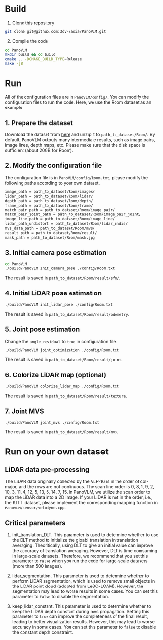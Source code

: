 <!--
 * @Author: Diantao Tu
 * @Date: 2023-11-28 18:06:03
-->
# Build 
1. Clone this repository
```bash
git clone git@github.com:3dv-casia/PanoVLM.git
```

2. Compile the code
```bash
cd PanoVLM
mkdir build && cd build
cmake .. -DCMAKE_BUILD_TYPE=Release
make -j8
```

# Run
All of the configuration files are in `PanoVLM/config/`. You can modify the configuration files to run the code.
Here, we use the Room dataset as an example.

## 1. Prepare the dataset
Download the dataset from [here](https://drive.google.com/file/d/1HOvOy4WI93J7dQxvZ8ErAX15Qbh5q0ps/view?usp=sharing) and unzip it to `path_to_dataset/Room/`.
By default, PanoVLM outputs many intermediate results, such as image pairs, image lines, depth maps, etc. Please make sure that the disk space is sufficient (about 20GB for Room).

## 2. Modify the configuration file 
The configuration file is in `PanoVLM/config/Room.txt`, please modify the following paths according to your own dataset.
```bash
image_path = path_to_dataset/Room/images/  
lidar_path = path_to_dataset/Room/lidar/    
depth_path = path_to_dataset/Room/depth/ 
frame_path = path_to_dataset/Room/frame/
match_pair_path = path_to_dataset/Room/image_pair/
match_pair_joint_path = path_to_dataset/Room/image_pair_joint/
image_line_path = path_to_dataset/Room/image_line/
lidar_path_undistort = path_to_dataset/Room/lidar_undis/
mvs_data_path = path_to_dataset/Room/mvs/
result_path = path_to_dataset/Room/result/
mask_path = path_to_dataset/Room/mask.jpg
```

## 3. Initial camera pose estimation
```bash
cd PanoVLM
./build/PanoVLM init_camera_pose ./config/Room.txt
```
The result is saved in `path_to_dataset/Room/result/sfm/`.

## 4. Initial LiDAR pose estimation
```bash
./build/PanoVLM init_lidar_pose ./config/Room.txt
```
The result is saved in `path_to_dataset/Room/result/odometry`.

## 5. Joint pose estimation
Change the `angle_residual` to `true` in configuration file.
```bash
./build/PanoVLM joint_optimization ./config/Room.txt
```
The result is saved in `path_to_dataset/Room/result/joint`.

## 6. Colorize LiDAR map (optional)
```bash
./build/PanoVLM colorize_lidar_map ./config/Room.txt
```
The result is saved in `path_to_dataset/Room/result/texture`.

## 7. Joint MVS 
```bash
./build/PanoVLM joint_mvs ./config/Room.txt
```
The result is saved in `path_to_dataset/Room/result/mvs`.

# Run on your own dataset
## LiDAR data pre-processing 
The LiDAR data originally collected by the VLP-16 is in the order of col-major, and the rows are not continuous. 
The scan line order is 0, 8, 1, 9, 2, 10, 3, 11, 4, 12, 5, 13, 6, 14, 7, 15.
In PanoVLM, we utilize the scan order to map the LiDAR data into a 2D image.
If your LiDAR is not in the order, i.e., the KITTI dataset, please implement the corresponding mapping function in `PanoVLM/sensor/Velodyne.cpp`.


## Critical parameters
1. init_translation_DLT. This parameter is used to determine whether to use the DLT method to initialize the gloabl translation in translation averaging. Theoritically, using DLT to give an initial value can improve the accuracy of translation averaging. However, DLT is time comsuming in large-scale datasets. Therefore, we recommend that you set this parameter to `false` when you run the code for large-scale datasets (more than 500 images). 

2. lidar_segmentation. This parameter is used to determine whether to perform LiDAR segmentation, which is used to remove small objects in the LiDAR point cloud (adopted from LeGO-LOAM). However, the segmentation may lead to worse results in some cases. You can set this parameter to `false` to disable the segmentation.

3. keep_lidar_constant. This parameter is used to determine whether to keep the LiDAR depth constant during mvs propagation. Setting this parameter to `true` can improve the completeness of the final result, leading to better visualization results. However, this may lead to worse accuracy in some cases. You can set this parameter to `false` to disable the constant depth constraint.
